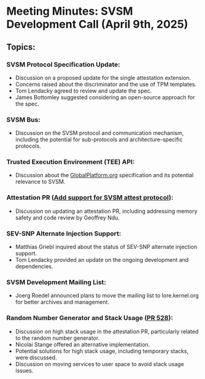 # Meeting Minutes: SVSM Development Call (April 9th, 2025)

## Topics:

### SVSM Protocol Specification Update:

* Discussion on a proposed update for the single attestation extension.
* Concerns raised about the discriminator and the use of TPM templates.
* Tom Lendacky agreed to review and update the spec.
* James Bottomley suggested considering an open-source approach for the spec.

### SVSM Bus:

* Discussion on the SVSM protocol and communication mechanism, including the potential for sub-protocols and architecture-specific protocols.

### Trusted Execution Environment (TEE) API:

* Discussion about the [GlobalPlatform.org](https://globalplatform.org/specs-library/?filter-committee=tee) specification and its potential relevance to SVSM.

### Attestation PR ([Add support for SVSM attest protocol](https://github.com/coconut-svsm/svsm/pull/662)):

* Discussion on updating an attestation PR, including addressing memory safety and code review by Geoffrey Ndu.

### SEV-SNP Alternate Injection Support:

* Matthias Griebl inquired about the status of SEV-SNP alternate injection support.
* Tom Lendacky provided an update on the ongoing development and dependencies.

### SVSM Development Mailing List:

* Joerg Roedel announced plans to move the mailing list to lore.kernel.org for better archives and management.

### Random Number Generator and Stack Usage ([PR 528](https://github.com/coconut-svsm/svsm/pull/528)):

* Discussion on high stack usage in the attestation PR, particularly related to the random number generator.
* Nicolai Stange offered an alternative implementation.
* Potential solutions for high stack usage, including temporary stacks, were discussed.
* Discussion on moving services to user space to avoid stack usage issues.

